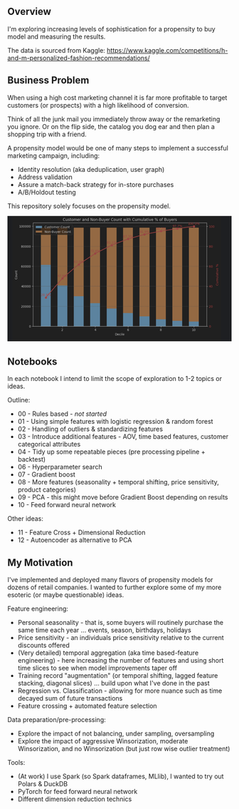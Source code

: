 ## Overview

I'm exploring increasing levels of sophistication for a propensity to buy model and measuring the results.

The data is sourced from Kaggle: https://www.kaggle.com/competitions/h-and-m-personalized-fashion-recommendations/

## Business Problem

When using a high cost marketing channel it is far more profitable to target customers (or prospects) with a high likelihood of conversion.

Think of all the junk mail you immediately throw away or the remarketing you ignore.  Or on the flip side, the catalog you dog ear and then plan a shopping trip with a friend.

A propensity model would be one of many steps to implement a successful marketing campaign, including:
* Identity resolution (aka deduplication, user graph)
* Address validation
* Assure a match-back strategy for in-store purchases
* A/B/Holdout testing

This repository solely focuses on the propensity model.

![img.png](img.png)

## Notebooks

In each notebook I intend to limit the scope of exploration to 1-2 topics or ideas.

Outline:
* 00 - Rules based - _not started_
* 01 - Using simple features with logistic regression & random forest
* 02 - Handling of outliers & standardizing features
* 03 - Introduce additional features - AOV, time based features, customer categorical attributes
* 04 - Tidy up some repeatable pieces (pre processing pipeline + backtest)
* 06 - Hyperparameter search
* 07 - Gradient boost
* 08 - More features (seasonality + temporal shifting, price sensitivity, product categories)
* 09 - PCA - this might move before Gradient Boost depending on results
* 10 - Feed forward neural network

Other ideas:
* 11 - Feature Cross + Dimensional Reduction
* 12 - Autoencoder as alternative to PCA

## My Motivation

I've implemented and deployed many flavors of propensity models for dozens of retail companies.  I wanted to further explore some of my more esoteric (or maybe questionable) ideas.  

Feature engineering:
* Personal seasonality - that is, some buyers will routinely purchase the same time each year ... events, season, birthdays, holidays
* Price sensitivity - an individuals price sensitivity relative to the current discounts offered
* (Very detailed) temporal aggregation (aka time based-feature engineering) - here increasing the number of features and using short time slices to see when model improvements taper off
* Training record "augmentation" (or temporal shifting, lagged feature stacking, diagonal slices) ... build upon what I've done in the past
* Regression vs. Classification - allowing for more nuance such as time decayed sum of future transactions
* Feature crossing + automated feature selection

Data preparation/pre-processing:
* Explore the impact of not balancing, under sampling, oversampling
* Explore the impact of aggressive Winsorization, moderate Winsorization, and no Winsorization (but just row wise outlier treatment)

Tools:
* (At work) I use Spark (so Spark dataframes, MLlib), I wanted to try out Polars & DuckDB
* PyTorch for feed forward neural network
* Different dimension reduction technics




